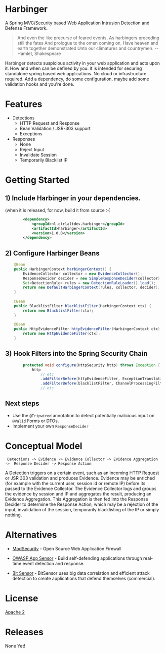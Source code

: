 # Harbinger

A Spring [MVC](http://projects.spring.io/spring-framework/)/[Security](http://projects.spring.io/spring-security/) based Web Application Intrusion Detection and Defense Framework.

> And even the like precurse of feared events, As harbingers preceding still the fates And prologue to the omen coming on, Have heaven and earth together demonstrated Unto our climatures and countrymen. -- Hamlet, Shakespeare

Harbinger detects suspicious activity in your web application and acts upon it. How and when can be defined by you.
It is intended for securing standalone spring based web applications. No cloud or infrastructure required.
Add a dependency, do some configuration, maybe add some validation hooks and you're done.  

# Features

* Detections
  * HTTP Request and Response
  * Bean Validation / JSR-303 support
  * Exceptions
* Responses
  * None
  * Reject Input
  * Invalidate Session
  * Temporarily Blacklist IP 

# Getting Started

## 1) Include Harbinger in your dependencies.

(when it is released, for now, build it from source :-)

```xml
        <dependency>
            <groupId>nl.ctrlaltdev.harbinger</groupId>
            <artifactId>harbinger</artifactId>
            <version>1.0.0</version>
        </dependency>
```

## 2) Configure Harbinger Beans

```java
    @Bean
    public HarbingerContext harbingerContext() {
        EvidenceCollector collector = new EvidenceCollector();
        ResponseDecider decider = new SimpleResponseDecider(collector);
        Set<DetectionRule> rules = new DetectionRuleLoader().load();
        return new DefaultHarbingerContext(rules, collector, decider);
    }
    
    @Bean
    public BlacklistFilter blacklistFilter(HarbingerContext ctx) {
        return new BlacklistFilter(ctx);
    }
    
    @Bean
    public HttpEvidenceFilter httpEvidenceFilter(HarbingerContext ctx) {
        return new HttpEvidenceFilter(ctx);
    }
```

## 3) Hook Filters into the Spring Security Chain

```java
        protected void configure(HttpSecurity http) throws Exception {
            http
                // etc
                .addFilterBefore(httpEvidenceFilter, ExceptionTranslationFilter.class) 
                .addFilterBefore(blacklistFilter, ChannelProcessingFilter.class)
                // etc
```

## Next steps

* Use the `@Tripwired` annotation to detect potentially malicious input on `@Valid` Forms or DTOs.
* Implement your own `ResponseDecider`

# Conceptual Model

```
 Detections -> Evidence -> Evidence Collector -> Evidence Aggregation ->  Response Decider -> Response Action
```

A Detection triggers on a certain event, such as an incoming HTTP Request or JSR 303 validation and produces Evidence.
Evidence may be enriched (for example with the current user, session id or remote IP) before its passed to the Evidence Collector.
The Evidence Collector logs and groups the evidence by session and IP and aggregates the result, producing an Evidence Aggregation.
This Aggregation is then fed into the Response Decider to determine the Response Action, which may be a rejection of the input, invalidation of the session, temporarily blacklisting of the IP or simply nothing. 

# Alternatives

* [ModSecurity](https://www.modsecurity.org/) - Open Source Web Application Firewall

* [OWASP App Sensor](https://www.owasp.org/index.php/OWASP_AppSensor_Project) - Build self-defending applications through real-time event detection and response.

* [Bit Sensor](https://bitsensor.io/) - BitSensor uses big data correlation and efficient attack detection to create applications that defend themselves (commercial).

# License

[Apache 2](http://www.apache.org/licenses/LICENSE-2.0)

# Releases

None Yet!
	